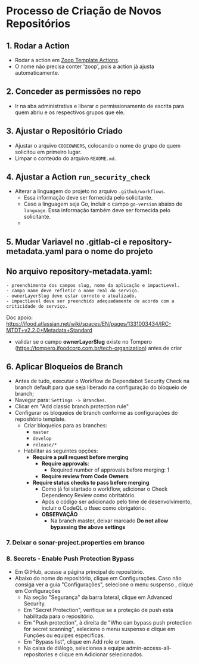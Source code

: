 # Processo de Criação de Novos Repositórios

## 1. Rodar a Action
- Rodar a action em [Zoop Template Actions](https://github.com/getzoop/zoop-template/actions).
- O nome não precisa conter 'zoop', pois a action já ajusta automaticamente.

## 2. Conceder as permissões no repo
- Ir na aba administrativa e liberar o permissionamento de escrita para quem abriu e os respectivos grupos que ele.

## 3. Ajustar o Repositório Criado
- Ajustar o arquivo `CODEOWNERS`, colocando o nome do grupo de quem solicitou em primeiro lugar.
- Limpar o conteúdo do arquivo `README.md`.

## 4. Ajustar a Action `run_security_check`
- Alterar a linguagem do projeto no arquivo `.github/workflows`.
  - Essa informação deve ser fornecida pelo solicitante.
  - Caso a linguagem seja Go, incluir o campo `go-version` abaixo de `language`. Essa informação também deve ser fornecida pelo solicitante.
  - 

## 5. Mudar Variavel no .gitlab-ci e repository-metadata.yaml para o nome do projeto
## No arquivo repository-metadata.yaml: 
    - preenchimento dos campos slug, nome da aplicação e impactLevel. 
    - campo name deve refletir o nome real do serviço.
    - ownerLayerSlug deve estar correto e atualizado.
    - impactLevel deve ser preenchido adequadamente de acordo com a criticidade do serviço.

Doc apoio: https://ifood.atlassian.net/wiki/spaces/EN/pages/1331003434/IRC-MTDT+v2.2.0+Metadata+Standard
- validar se o campo **ownerLayerSlug** existe no Tompero (https://tompero.ifoodcorp.com.br/tech-organization) antes de criar
  

## 6. Aplicar Bloqueios de Branch
- Antes de tudo, executar o Workflow de Dependabot Security Check na branch default para que seja liberado na configuração do bloqueio de branch;
- Navegar para: `Settings -> Branches`.
- Clicar em "Add classic branch protection rule"
- Configurar os bloqueios de branch conforme as configurações do repositório template.
  - Criar bloqueios para as branches:
    - `master`
    - `develop`
    - `release/*`
  - Habilitar as seguintes opções:
    - **Require a pull request before merging**
      - **Require approvals**:
        - Required number of approvals before merging: 1
      - **Require review from Code Owners**
    - **Require status checks to pass before merging**
      - Como já foi startado o workflow, adicionar o Check Dependency Review como obritatório.
      - Após o código ser adicionado pelo time de desenvolvimento, incluir o CodeQL o tfsec como obrigatório.
      - **OBSERVAÇÃO**
        - Na branch master, deixar marcado **Do not allow bypassing the above settings**

### 7. Deixar o sonar-project.properties em branco

### 8. Secrets - Enable Push Protection Bypass 
- Em GitHub, acesse a página principal do repositório.
- Abaixo do nome do repositório, clique em  Configurações. Caso não consiga ver a guia "Configurações", selecione o menu suspenso  , clique em Configurações
  - Na seção "Segurança" da barra lateral, clique em  Advanced Security.
  - Em "Secret Protection", verifique se a proteção de push está habilitada para o repositório.
  - Em "Push protection", à direita de "Who can bypass push protection for secret scanning", selecione o menu suspenso e clique em Funções ou equipes específicas.
  - Em "Bypass list", clique em Add role or team.
  - Na caixa de diálogo, selecionea a equipe admin-access-all-repositories  e clique em Adicionar selecionados.




